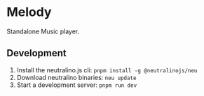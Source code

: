 # Melody

Standalone Music player.

## Development

1. Install the neutralino.js cli: `pnpm install -g @neutralinojs/neu`
2. Download neutralino binaries: `neu update`
3. Start a development server: `pnpm run dev`
